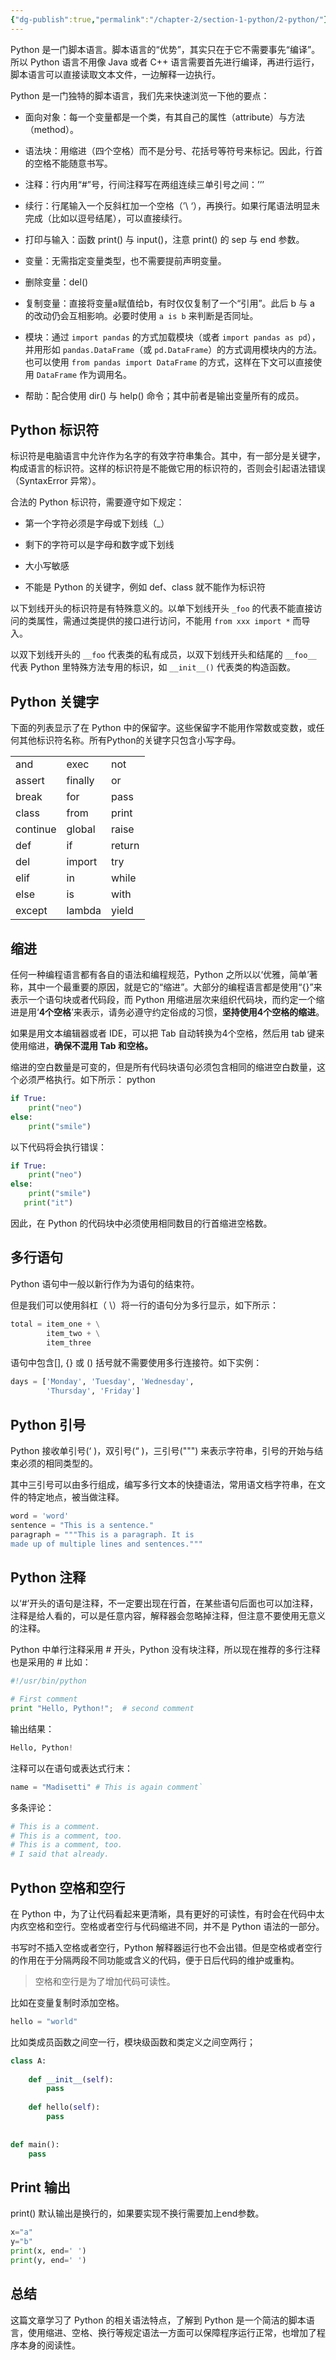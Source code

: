 ```yaml
---
{"dg-publish":true,"permalink":"/chapter-2/section-1-python/2-python/"}
---
```


Python 是一门脚本语言。脚本语言的“优势”，其实只在于它不需要事先“编译”。所以 Python 语言不用像 Java 或者 C++ 语言需要首先进行编译，再进行运行，脚本语言可以直接读取文本文件，一边解释一边执行。

Python 是一门独特的脚本语言，我们先来快速浏览一下他的要点：

- 面向对象：每一个变量都是一个类，有其自己的属性（attribute）与方法（method）。
    
- 语法块：用缩进（四个空格）而不是分号、花括号等符号来标记。因此，行首的空格不能随意书写。
    
- 注释：行内用“#”号，行间注释写在两组连续三单引号之间：’’’
    
- 续行：行尾输入一个反斜杠加一个空格（’\ ‘），再换行。如果行尾语法明显未完成（比如以逗号结尾），可以直接续行。
    
- 打印与输入：函数 print() 与 input()，注意 print() 的 sep 与 end 参数。
    
- 变量：无需指定变量类型，也不需要提前声明变量。
    
- 删除变量：del()
    
- 复制变量：直接将变量a赋值给b，有时仅仅复制了一个“引用”。此后 b 与 a 的改动仍会互相影响。必要时使用 `a is b` 来判断是否同址。
    
- 模块：通过 `import pandas` 的方式加载模块（或者 `import pandas as pd`），并用形如 `pandas.DataFrame`（或 `pd.DataFrame`）的方式调用模块内的方法。也可以使用 `from pandas import DataFrame` 的方式，这样在下文可以直接使用 `DataFrame` 作为调用名。
    
- 帮助：配合使用 dir() 与 help() 命令；其中前者是输出变量所有的成员。
    

  

## **Python 标识符**

标识符是电脑语言中允许作为名字的有效字符串集合。其中，有一部分是关键字，构成语言的标识符。这样的标识符是不能做它用的标识符的，否则会引起语法错误（SyntaxError 异常）。

合法的 Python 标识符，需要遵守如下规定：

- 第一个字符必须是字母或下划线（_）
    
- 剩下的字符可以是字母和数字或下划线
    
- 大小写敏感
    
- 不能是 Python 的关键字，例如 def、class 就不能作为标识符
    

  

以下划线开头的标识符是有特殊意义的。以单下划线开头 `_foo` 的代表不能直接访问的类属性，需通过类提供的接口进行访问，不能用 `from xxx import *` 而导入。

  

以双下划线开头的 `__foo` 代表类的私有成员，以双下划线开头和结尾的 `__foo__` 代表 Python 里特殊方法专用的标识，如 `__init__()` 代表类的构造函数。

  

## **Python 关键字**

下面的列表显示了在 Python 中的保留字。这些保留字不能用作常数或变数，或任何其他标识符名称。所有Python的关键字只包含小写字母。

|   |   |   |
|---|---|---|
|and|exec|not|
|assert|finally|or|
|break|for|pass|
|class|from|print|
|continue|global|raise|
|def|if|return|
|del|import|try|
|elif|in|while|
|else|is|with|
|except|lambda|yield|

  

## **缩进**

任何一种编程语言都有各自的语法和编程规范，Python 之所以以‘优雅，简单’著称，其中一个最重要的原因，就是它的“缩进”。大部分的编程语言都是使用“{}”来表示一个语句块或者代码段，而 Python 用缩进层次来组织代码块，而约定一个缩进是用‘**4个空格**’来表示，请务必遵守约定俗成的习惯，**坚持使用4个空格的缩进**。

如果是用文本编辑器或者 IDE，可以把 Tab 自动转换为4个空格，然后用 tab 键来使用缩进，**确保不混用 Tab 和空格。**

缩进的空白数量是可变的，但是所有代码块语句必须包含相同的缩进空白数量，这个必须严格执行。如下所示：
python
```python
if True:
    print("neo")
else:
    print("smile")
```

以下代码将会执行错误：

```python
if True:
    print("neo")
else:
    print("smile")
   print("it")
```

因此，在 Python 的代码块中必须使用相同数目的行首缩进空格数。

## **多行语句**

Python 语句中一般以新行作为为语句的结束符。

但是我们可以使用斜杠（ \）将一行的语句分为多行显示，如下所示：

```python
total = item_one + \
        item_two + \
        item_three
```

语句中包含[], {} 或 () 括号就不需要使用多行连接符。如下实例：

```python
days = ['Monday', 'Tuesday', 'Wednesday',
        'Thursday', 'Friday']
```

## **Python 引号**

Python 接收单引号(‘ )，双引号(“ )，三引号(""") 来表示字符串，引号的开始与结束必须的相同类型的。

其中三引号可以由多行组成，编写多行文本的快捷语法，常用语文档字符串，在文件的特定地点，被当做注释。

```python
word = 'word'
sentence = "This is a sentence."
paragraph = """This is a paragraph. It is
made up of multiple lines and sentences."""
```

## **Python 注释**

以‘#’开头的语句是注释，不一定要出现在行首，在某些语句后面也可以加注释，注释是给人看的，可以是任意内容，解释器会忽略掉注释，但注意不要使用无意义的注释。

Python 中单行注释采用 # 开头，Python 没有块注释，所以现在推荐的多行注释也是采用的 # 比如：

```python
#!/usr/bin/python

# First comment
print "Hello, Python!";  # second comment
```

输出结果：

```python
Hello, Python!
```

注释可以在语句或表达式行末：

```python
name = "Madisetti" # This is again comment`
```

多条评论：

```python
# This is a comment.
# This is a comment, too.
# This is a comment, too.
# I said that already.
```

## **Python 空格和空行**

在 Python 中，为了让代码看起来更清晰，具有更好的可读性，有时会在代码中太内疚空格和空行。空格或者空行与代码缩进不同，并不是 Python 语法的一部分。

书写时不插入空格或者空行，Python 解释器运行也不会出错。但是空格或者空行的作用在于分隔两段不同功能或含义的代码，便于日后代码的维护或重构。

  

> 空格和空行是为了增加代码可读性。

  

比如在变量复制时添加空格。

```python
hello = "world"
```

比如类成员函数之间空一行，模块级函数和类定义之间空两行；

```python
class A:
 
    def __init__(self):
        pass
         
    def hello(self):
        pass
         
         
def main():
    pass
```

## **Print 输出**

print() 默认输出是换行的，如果要实现不换行需要加上end参数。

```python
x="a"
y="b"
print(x, end=' ')
print(y, end=' ')
```

## **总结**

这篇文章学习了 Python 的相关语法特点，了解到 Python 是一个简洁的脚本语言，使用缩进、空格、换行等规定语法一方面可以保障程序运行正常，也增加了程序本身的阅读性。